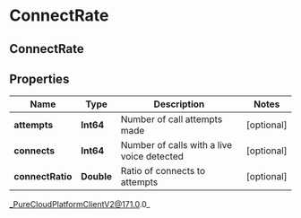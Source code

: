 # ConnectRate

## ConnectRate

## Properties

|Name | Type | Description | Notes|
|------------ | ------------- | ------------- | -------------|
| **attempts** | **Int64** | Number of call attempts made | [optional] |
| **connects** | **Int64** | Number of calls with a live voice detected | [optional] |
| **connectRatio** | **Double** | Ratio of connects to attempts | [optional] |



_PureCloudPlatformClientV2@171.0.0_
